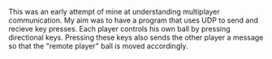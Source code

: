 This was an early attempt of mine at understanding multiplayer communication. My aim was to have a program that uses UDP to send and recieve key presses. Each player controls his own ball by pressing directional keys. Pressing these keys also sends the other player a message so that the "remote player" ball is moved accordingly.
